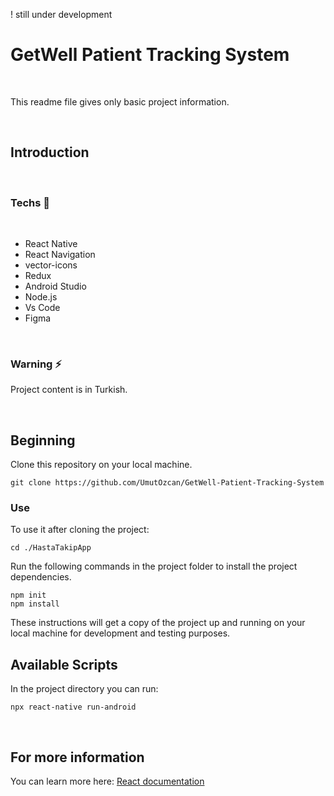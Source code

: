 ! still under development

# GetWell Patient Tracking System

<br>

This readme file gives only basic project information.

<br>

## Introduction
<br>

### Techs  🚀

<br>

- React Native
- React Navigation
- vector-icons
- Redux
- Android Studio
- Node.js 
- Vs Code
- Figma


<br>


### Warning ⚡

Project content is in Turkish.

<br>

## Beginning

Clone this repository on your local machine.

```
git clone https://github.com/UmutOzcan/GetWell-Patient-Tracking-System
```

### Use

To use it after cloning the project:

```
cd ./HastaTakipApp
```

Run the following commands in the project folder to install the project dependencies.

```
npm init
npm install
```
These instructions will get a copy of the project up and running on your local machine for development and testing purposes.

## Available Scripts

In the project directory you can run:
```
npx react-native run-android
```

<br>

## For more information

You can learn more here: [React documentation](https://reactnative.dev/)
